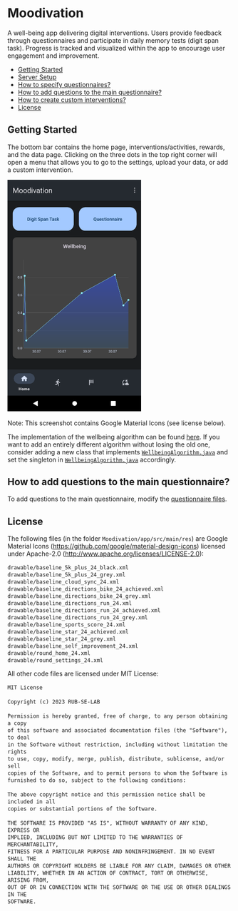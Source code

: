 # Moodivation

A well-being app delivering digital interventions. Users provide feedback through questionnaires and participate in daily memory tests (digit span task). Progress is tracked and visualized within the app to encourage user engagement and improvement.

* [Getting Started](#getting-started)
* [Server Setup](docs/server/setup.md)
* [How to specify questionnaires?](docs/questionnaire_specification.md)
* [How to add questions to the main questionnaire?](#how-to-add-questions-to-the-main-questionnaire)
* [How to create custom interventions?](docs/intervention.md)
* [License](#license)

## Getting Started

The bottom bar contains the home page, interventions/activities, rewards, and the data page. Clicking on the three dots in the top right corner will open a menu that allows you to go to the settings, upload your data, or add a custom intervention.

<img src="screenshot1.png" width="300px"/>

Note: This screenshot contains Google Material Icons (see license below).

The implementation of the wellbeing algorithm can be found [here](Moodivation/app/src/main/java/de/b08/moodivation/questionnaire/SimpleWellbeingAlgorithm.java). If you want to add an entirely different algorithm without losing the old one, consider adding a new class that implements [`WellbeingAlgorithm.java`](Moodivation/app/src/main/java/de/b08/moodivation/questionnaire/WellbeingAlgorithm.java) and set the singleton in [`WellbeingAlgorithm.java`](Moodivation/app/src/main/java/de/b08/moodivation/questionnaire/WellbeingAlgorithm.java) accordingly.

## How to add questions to the main questionnaire?

To add questions to the main questionnaire, modify the [questionnaire files](Moodivation/app/src/main/assets/questionnaires).

## License

The following files (in the folder `Moodivation/app/src/main/res`) are Google Material Icons (https://github.com/google/material-design-icons) licensed under Apache-2.0 (http://www.apache.org/licenses/LICENSE-2.0):

```
drawable/baseline_5k_plus_24_black.xml
drawable/baseline_5k_plus_24_grey.xml
drawable/baseline_cloud_sync_24.xml
drawable/baseline_directions_bike_24_achieved.xml
drawable/baseline_directions_bike_24_grey.xml
drawable/baseline_directions_run_24.xml
drawable/baseline_directions_run_24_achieved.xml
drawable/baseline_directions_run_24_grey.xml
drawable/baseline_sports_score_24.xml
drawable/baseline_star_24_achieved.xml
drawable/baseline_star_24_grey.xml
drawable/baseline_self_improvement_24.xml
drawable/round_home_24.xml
drawable/round_settings_24.xml
```

All other code files are licensed under MIT License:

```
MIT License

Copyright (c) 2023 RUB-SE-LAB

Permission is hereby granted, free of charge, to any person obtaining a copy
of this software and associated documentation files (the "Software"), to deal
in the Software without restriction, including without limitation the rights
to use, copy, modify, merge, publish, distribute, sublicense, and/or sell
copies of the Software, and to permit persons to whom the Software is
furnished to do so, subject to the following conditions:

The above copyright notice and this permission notice shall be included in all
copies or substantial portions of the Software.

THE SOFTWARE IS PROVIDED "AS IS", WITHOUT WARRANTY OF ANY KIND, EXPRESS OR
IMPLIED, INCLUDING BUT NOT LIMITED TO THE WARRANTIES OF MERCHANTABILITY,
FITNESS FOR A PARTICULAR PURPOSE AND NONINFRINGEMENT. IN NO EVENT SHALL THE
AUTHORS OR COPYRIGHT HOLDERS BE LIABLE FOR ANY CLAIM, DAMAGES OR OTHER
LIABILITY, WHETHER IN AN ACTION OF CONTRACT, TORT OR OTHERWISE, ARISING FROM,
OUT OF OR IN CONNECTION WITH THE SOFTWARE OR THE USE OR OTHER DEALINGS IN THE
SOFTWARE.
```
